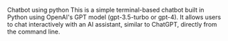 Chatbot using python 
This is a simple terminal-based chatbot built in Python using OpenAI's GPT model (gpt-3.5-turbo or gpt-4). It allows users to chat interactively with an AI assistant, similar to ChatGPT, directly from the command line.

